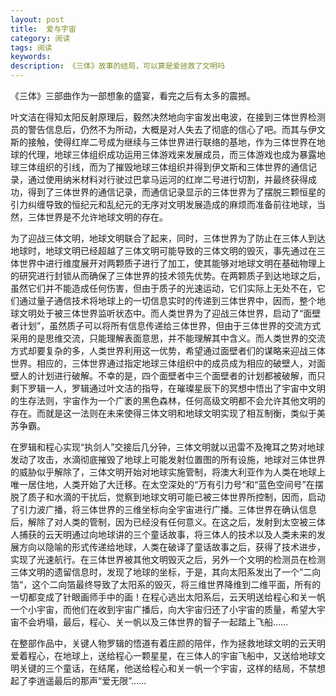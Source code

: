 ```yaml
---
layout: post
title:  爱与宇宙
category: 阅读
tags: 阅读
keywords:  
description: 《三体》故事的结局，可以算是爱拯救了文明吗
---
```

《三体》三部曲作为一部想象的盛宴，看完之后有太多的震撼。

叶文洁在得知太阳反射原理后，毅然决然地向宇宙发出电波，在接到三体世界检测员的警告信息后，仍然不为所动，大概是对人失去了彻底的信心了吧。而其与伊文斯的接触，使得红岸二号成为继续与三体世界进行联络的基地，作为三体世界在地球的代理，地球三体组织成功运用三体游戏来发展成员，而三体游戏也成为暴露地球三体组织的引线，而为了摧毁地球三体组织并得到伊文斯和三体世界的通信记录，通过使用纳米材料对行驶过巴拿马运河的红岸二号进行切割，并最终获得成功，得到了三体世界的通信记录，而通信记录显示的三体世界为了摆脱三颗恒星的引力纠缠导致的恒纪元和乱纪元的无序对文明发展造成的麻烦而准备前往地球，当然，三体世界是不允许地球文明的存在。

为了迎战三体文明，地球文明联合了起来，同时，三体世界为了防止在三体人到达地球时，地球文明已经超越了三体文明可能导致的三体文明的毁灭，事先通过在三体世界中进行维度展开对两颗质子进行了加工，使其能够对地球文明在基础物理上的研究进行封锁从而确保了三体世界的技术领先优势。在两颗质子到达地球之后，虽然它们并不能造成任何伤害，但由于质子的光速运动，它们实际上无处不在，它们通过量子通信技术将地球上的一切信息实时的传递到三体世界中，因而，整个地球文明处于被三体世界监听状态中。而人类世界为了迎战三体世界，启动了“面壁者计划”，虽然质子可以将所有信息传递给三体世界，但由于三体世界的交流方式采用的是思维交流，只能理解表面意思，并不能理解其中含义。而人类世界的交流方式却要复杂的多，人类世界利用这一优势，希望通过面壁者们的谋略来迎战三体世界。相应的，三体世界通过指定地球三体组织中的成员成为相应的破壁人，对面壁人的计划进行破解。不幸的是，四个面壁者中三个面壁者的计划都被破解，而只剩下罗辑一人，罗辑通过叶文洁的指导，在璀璨星辰下的冥想中悟出了宇宙中文明的生存法则，宇宙作为一个广袤的黑色森林，任何高级文明都不会允许其他文明的存在。而就是这一法则在未来使得三体文明和地球文明实现了相互制衡，类似于美苏争霸。

在罗辑和程心实现“执剑人”交接后几分钟，三体文明就以迅雷不及掩耳之势对地球发动了攻击，水滴彻底摧毁了地球上可能发射位置图的所有设施，地球对三体世界的威胁似乎解除了，三体文明开始对地球实施管制，将澳大利亚作为人类在地球上唯一居住地，人类开始了大迁移。在太空深处的“万有引力号“和“蓝色空间号”在摆脱了质子和水滴的干扰后，觉察到地球文明可能已被三体世界所控制，因而，启动了引力波广播，将三体世界的三维坐标向全宇宙进行广播。三体世界在确认信息后，解除了对人类的管制，因为已经没有任何意义。在这之后，发射到太空被三体人捕获的云天明通过向地球讲的三个童话故事，将三体人的技术以及人类未来的发展方向以隐喻的形式传递给地球，人类在破译了童话故事之后，获得了技术进步，实现了光速航行。在三体世界被其他文明毁灭之后，另外一个文明的检测员在检测三体文明的遗留信息时，发现了地球的坐标，于是，其向太阳系发出了一个”二向箔“，这个二向箔最终导致了太阳系的毁灭，将三维世界降维到二维平面，所有的一切都变成了针眼画师手中的画！在程心逃出太阳系后，云天明送给程心和关一帆一个小宇宙，而他们在收到宇宙广播后，向大宇宙归还了小宇宙的质量，希望大宇宙不会坍塌，最后，程心、关一帆以及三体世界的智子一起踏上飞船……

在整部作品中，关键人物罗辑的悟道有着庄颜的陪伴，作为拯救地球文明的云天明爱着程心，在地球上，送给程心一颗星星，在三体人的宇宙飞船中，又送给地球文明关键的三个童话，在结尾，他送给程心和关一帆一个宇宙，这样的结局，不禁想起了李逍遥最后的那声“爱无限”……